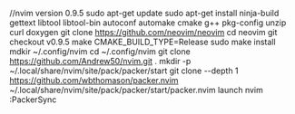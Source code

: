 //nvim version 0.9.5
sudo apt-get update
sudo apt-get install ninja-build gettext libtool libtool-bin autoconf automake cmake g++ pkg-config unzip curl doxygen
git clone https://github.com/neovim/neovim
cd neovim
git checkout v0.9.5
make CMAKE_BUILD_TYPE=Release
sudo make install
mdkir ~/.config/nvim
cd ~/.config/nvim
git clone https://github.com/Andrew50/nvim.git .
mkdir -p ~/.local/share/nvim/site/pack/packer/start
git clone --depth 1 https://github.com/wbthomason/packer.nvim \
~/.local/share/nvim/site/pack/packer/start/packer.nvim
launch nvim
:PackerSync
